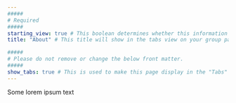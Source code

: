 ```yaml
---
#####
# Required
#####
starting_view: true # This boolean determines whether this information is the view on page load for your tabs
title: "About" # This title will show in the tabs view on your group page. Make sure it's succinct.

#####
# Please do not remove or change the below front matter.
#####
show_tabs: true # This is used to make this page display in the "Tabs" view in the /layout/groups/single.html template
---
```

Some lorem ipsum text